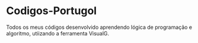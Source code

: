 # Codigos-Portugol
Todos os meus códigos desenvolvido aprendendo lógica de programação e algoritmo, utiizando a ferramenta VisualG.
